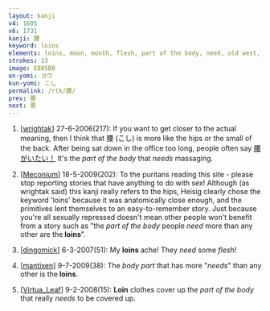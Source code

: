```yaml
---
layout: kanji
v4: 1605
v6: 1731
kanji: 腰
keyword: loins
elements: loins, moon, month, flesh, part of the body, need, old west, woman
strokes: 13
image: E885B0
on-yomi: ヨウ
kun-yomi: こし
permalink: /rtk/腰/
prev: 要
next: 票
---
```


1) [<a href="http://kanji.koohii.com/profile/wrightak">wrightak</a>] 27-6-2006(217): If you want to get closer to the actual meaning, then I think that 腰 (こし) is more like the hips or the small of the back. After being sat down in the office too long, people often say <a href="midori://search?text=腰がいたい！">腰がいたい！</a> It&#039;s the <em>part of the body</em> that <em>needs</em> massaging.

2) [<a href="http://kanji.koohii.com/profile/Meconium">Meconium</a>] 18-5-2009(202): To the puritans reading this site - please stop reporting stories that have anything to do with sex! Although (as wrightak said) this kanji really refers to the hips, Heisig clearly chose the keyword &#039;loins&#039; because it was anatomically close enough, and the primitives lent themselves to an easy-to-remember story. Just because you&#039;re all sexually repressed doesn&#039;t mean other people won&#039;t benefit from a story such as &quot;the <em>part of the body</em> people <em>need</em> more than any other are the<strong> loins</strong>&quot;.

3) [<a href="http://kanji.koohii.com/profile/dingomick">dingomick</a>] 6-3-2007(51): My <strong>loins</strong> ache! They <em>need</em> some <em>flesh</em>!

4) [<a href="http://kanji.koohii.com/profile/mantixen">mantixen</a>] 9-7-2009(38): The <em>body part</em> that has more &quot;<em>needs</em>&quot; than any other is the<strong> loins</strong>.

5) [<a href="http://kanji.koohii.com/profile/Virtua_Leaf">Virtua_Leaf</a>] 9-2-2008(15): <strong>Loin</strong> clothes cover up the <em>part of the body</em> that really <em>needs</em> to be covered up.

